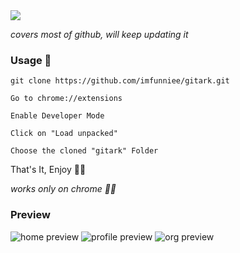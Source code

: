 <img src="https://raw.githubusercontent.com/imfunniee/gitark/master/assets/top.png">

*covers most of github, will keep updating it*

### Usage 🤔

```
git clone https://github.com/imfunniee/gitark.git
```

```
Go to chrome://extensions
```

```
Enable Developer Mode
```

```
Click on "Load unpacked"
```

```
Choose the cloned "gitark" Folder
```

That's It, Enjoy 👀🔥

*works only on chrome 🤷‍♀️*

### Preview
<img src="https://raw.githubusercontent.com/imfunniee/gitark/master/assets/preview/home.PNG" alt="home preview">
<img src="https://raw.githubusercontent.com/imfunniee/gitark/master/assets/preview/profile.PNG" alt="profile preview">
<img src="https://raw.githubusercontent.com/imfunniee/gitark/master/assets/preview/github.PNG" alt="org preview">
